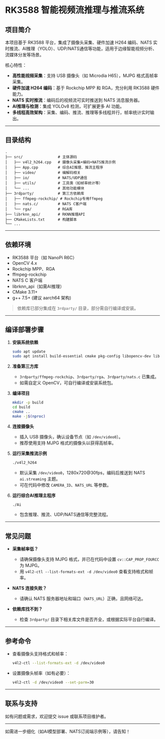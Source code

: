 # RK3588 智能视频流推理与推流系统

## 项目简介

本项目基于 RK3588 平台，集成了摄像头采集、硬件加速 H264 编码、NATS 实时推流、AI推理（YOLO）、UDP/NATS通信等功能，适用于边缘智能视频分析、流媒体分发等场景。

核心特性：

- **高性能视频采集**：支持 USB 摄像头（如 Microdia H65），MJPG 格式高帧率采集。
- **硬件加速 H264 编码**：基于 Rockchip MPP 和 RGA，充分利用 RK3588 硬件能力。
- **NATS 实时推流**：编码后的视频流可实时推送到 NATS 消息服务器。
- **AI推理与检测**：集成 YOLOv8 检测，可扩展更多 AI 功能。
- **多线程高效架构**：采集、编码、推流、推理等多线程并行，帧率统计实时输出。

---

## 目录结构

```
.
├── src/                # 主体源码
│   ├── v4l2_h264.cpp   # 摄像头采集+编码+NATS推流示例
│   ├── App.cpp         # 综合AI推理、推流主程序
│   ├── video/          # 编解码相关
│   ├── io/             # NATS/UDP通信
│   ├── utils/          # 工具类（如帧率统计等）
│   └── ...             # 其他功能模块
├── 3rdparty/           # 第三方依赖库
│   ├── ffmpeg-rockchip/ # Rockchip专用ffmpeg
│   ├── nats.c/         # NATS C客户端
│   └── rga/            # RGA库
├── librknn_api/        # RKNN推理API
├── CMakeLists.txt      # 构建脚本
└── ...
```

---

## 依赖环境

- RK3588 平台（如 NanoPi R6C）
- OpenCV 4.x
- Rockchip MPP、RGA
- ffmpeg-rockchip
- NATS C 客户端
- librknn_api（如需AI推理）
- CMake 3.11+
- g++ 7.5+ (建议 aarch64 架构)

> 依赖库已部分集成在 `3rdparty/` 目录，部分需自行编译或安装。

---

## 编译部署步骤

1. **安装系统依赖**
   ```bash
   sudo apt update
   sudo apt install build-essential cmake pkg-config libopencv-dev libssl-dev
   ```

2. **准备第三方库**
   - `3rdparty/ffmpeg-rockchip`、`3rdparty/rga`、`3rdparty/nats.c` 已集成。
   - 如需自定义 OpenCV，可自行编译或安装系统包。

3. **编译项目**
   ```bash
   mkdir -p build
   cd build
   cmake ..
   make -j$(nproc)
   ```

4. **连接摄像头**
   - 插入 USB 摄像头，确认设备节点（如 `/dev/video0`）。
   - 推荐使用支持 MJPG 格式的摄像头以获得高帧率。

5. **运行采集推流示例**
   ```bash
   ./v4l2_h264
   ```
   - 默认采集 `/dev/video0`，1280x720@30fps，编码后推送到 NATS `ai.streaming` 主题。
   - 可在代码中修改 `CAMERA_ID`、`NATS_URL` 等参数。

6. **运行综合AI推理主程序**
   ```bash
   ./Ai
   ```
   - 包含推理、推流、UDP/NATS通信等完整流程。

---

## 常见问题

- **采集帧率低？**
  - 请确保摄像头支持 MJPG 格式，并已在代码中设置 `cv::CAP_PROP_FOURCC` 为 MJPG。
  - 用 `v4l2-ctl --list-formats-ext -d /dev/video0` 查看支持格式和帧率。

- **NATS 连接失败？**
  - 请确认 NATS 服务器地址和端口（`NATS_URL`）正确，且网络可达。

- **依赖库找不到？**
  - 检查 `3rdparty/` 目录下相关库文件是否齐全，或根据实际平台自行编译。

---

## 参考命令

- 查看摄像头支持格式和帧率：
  ```bash
  v4l2-ctl --list-formats-ext -d /dev/video0
  ```
- 设置摄像头帧率（如有必要）：
  ```bash
  v4l2-ctl -d /dev/video0 --set-parm=30
  ```

---

## 联系与支持

如有问题或需求，欢迎提交 issue 或联系项目维护者。

---

如需进一步细化（如AI模型部署、NATS订阅端示例等），请告知！ 